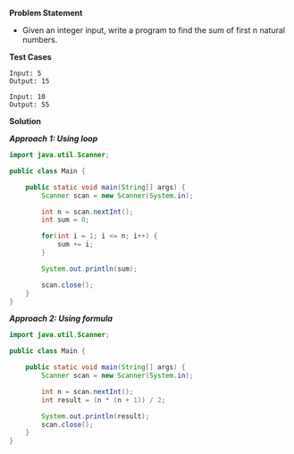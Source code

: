 **Problem Statement**

- Given an integer input, write a program to find the sum of first n natural numbers.

**Test Cases**

```
Input: 5
Output: 15

Input: 10
Output: 55
```

**Solution**

_**Approach 1: Using loop**_

```java
import java.util.Scanner;

public class Main {

	public static void main(String[] args) {
		Scanner scan = new Scanner(System.in);

		int n = scan.nextInt();
		int sum = 0;

		for(int i = 1; i <= n; i++) {
			sum += i;
		}

		System.out.println(sum);

		scan.close();
	}
}
```

_**Approach 2: Using formula**_

```java
import java.util.Scanner;

public class Main {

	public static void main(String[] args) {
		Scanner scan = new Scanner(System.in);

		int n = scan.nextInt();
		int result = (n * (n + 1)) / 2;

		System.out.println(result);
		scan.close();
	}
}
```
